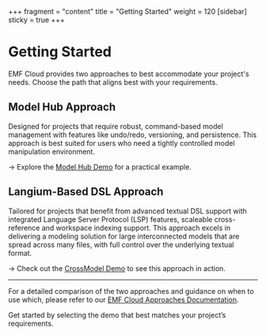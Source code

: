 +++
fragment = "content"
title = "Getting Started"
weight = 120
[sidebar]
  sticky = true
+++

# Getting Started

EMF Cloud provides two approaches to best accommodate your project's needs. Choose the path that aligns best with your requirements.

## Model Hub Approach

Designed for projects that require robust, command-based model management with features like undo/redo, versioning, and persistence. This approach is best suited for users who need a tightly controlled model manipulation environment.

→ Explore the [Model Hub Demo](https://github.com/eclipse-emfcloud/modelhub/tree/main/examples/theia) for a practical example.

## Langium-Based DSL Approach

Tailored for projects that benefit from advanced textual DSL support with integrated Language Server Protocol (LSP) features, scaleable cross-reference and workspace indexing support. This approach excels in delivering a modeling solution for large interconnected models that are spread across many files, with full control over the underlying textual format.

→ Check out the [CrossModel Demo](https://github.com/CrossBreezeNL/crossmodel) to see this approach in action.

---

For a detailed comparison of the two approaches and guidance on when to use which, please refer to our [EMF Cloud Approaches Documentation](../approaches#summary-of-approaches).

Get started by selecting the demo that best matches your project’s requirements.
